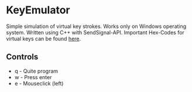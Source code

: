 # KeyEmulator
Simple simulation of virtual key strokes. Works only on Windows operating system. Written using C++ with SendSignal-API. Important Hex-Codes for virtual keys can be found [here](https://docs.microsoft.com/de-de/windows/win32/inputdev/virtual-key-codes?redirectedfrom=MSDN).

## Controls
- q - Quite program
- w - Press enter
- e - Mouseclick (left)
